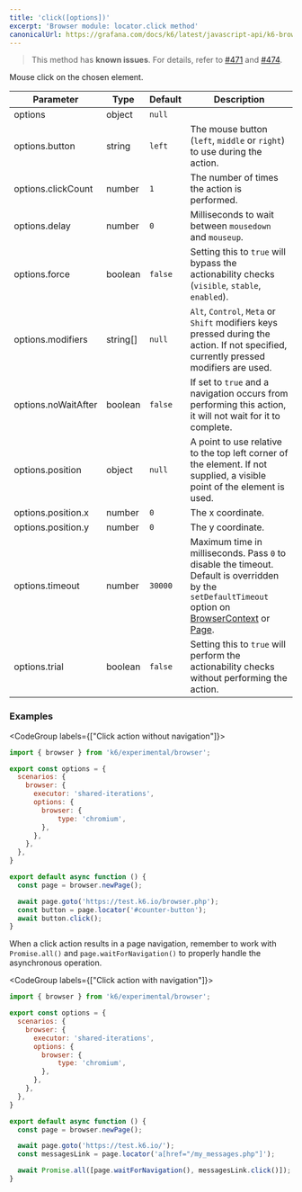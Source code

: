 ```yaml
---
title: 'click([options])'
excerpt: 'Browser module: locator.click method'
canonicalUrl: https://grafana.com/docs/k6/latest/javascript-api/k6-browser/locator/click/
---
```


<Blockquote mod="attention">

This method has **known issues**. For details, refer to [#471](https://github.com/grafana/xk6-browser/issues/471) and [#474](https://github.com/grafana/xk6-browser/issues/474).

</Blockquote>

Mouse click on the chosen element.

<TableWithNestedRows>

| Parameter           | Type     | Default | Description                                                                                                                                                                                                                           |
|---------------------|----------|---------|---------------------------------------------------------------------------------------------------------------------------------------------------------------------------------------------------------------------------------------|
| options             | object   | `null`  |                                                                                                                                                                                              |
| options.button      | string   | `left`  | The mouse button (`left`, `middle` or `right`) to use during the action.                                                                                                                                                              |
| options.clickCount  | number   | `1`     | The number of times the action is performed.                                                                                                                                                                                          |
| options.delay       | number   | `0`     | Milliseconds to wait between `mousedown` and `mouseup`.                                                                                                                                                                               |
| options.force       | boolean  | `false` | Setting this to `true` will bypass the actionability checks (`visible`, `stable`, `enabled`).                                                                                                                                         |
| options.modifiers   | string[] | `null`  | `Alt`, `Control`, `Meta` or `Shift` modifiers keys pressed during the action. If not specified, currently pressed modifiers are used.                                                                                                 |
| options.noWaitAfter | boolean  | `false` | If set to `true` and a navigation occurs from performing this action, it will not wait for it to complete.                                                                                                                            |
| options.position    | object   | `null`  | A point to use relative to the top left corner of the element. If not supplied, a visible point of the element is used.                                                                                                               |
| options.position.x  | number   | `0`     | The x coordinate.                                                                                                                                                                                                                     |
| options.position.y  | number   | `0`     | The y coordinate.                                                                                                                                                                                                                     |
| options.timeout | number | `30000` | Maximum time in milliseconds. Pass `0` to disable the timeout. Default is overridden by the `setDefaultTimeout` option on [BrowserContext](/javascript-api/k6-experimental/browser/browsercontext/) or [Page](/javascript-api/k6-experimental/browser/page/). |
| options.trial       | boolean  | `false` | Setting this to `true` will perform the actionability checks without performing the action.                                                                                                                                           |

</TableWithNestedRows>

### Examples

<CodeGroup labels={["Click action without navigation"]}>

```javascript
import { browser } from 'k6/experimental/browser';

export const options = {
  scenarios: {
    browser: {
      executor: 'shared-iterations',
      options: {
        browser: {
            type: 'chromium',
        },
      },
    },
  },
}

export default async function () {
  const page = browser.newPage();

  await page.goto('https://test.k6.io/browser.php');
  const button = page.locator('#counter-button');
  await button.click();
}
```

</CodeGroup>

When a click action results in a page navigation, remember to work with `Promise.all()` and `page.waitForNavigation()` to properly handle the asynchronous operation.

<CodeGroup labels={["Click action with navigation"]}>

```javascript
import { browser } from 'k6/experimental/browser';

export const options = {
  scenarios: {
    browser: {
      executor: 'shared-iterations',
      options: {
        browser: {
            type: 'chromium',
        },
      },
    },
  },
}

export default async function () {
  const page = browser.newPage();

  await page.goto('https://test.k6.io/');
  const messagesLink = page.locator('a[href="/my_messages.php"]');

  await Promise.all([page.waitForNavigation(), messagesLink.click()]);
}
```

</CodeGroup>